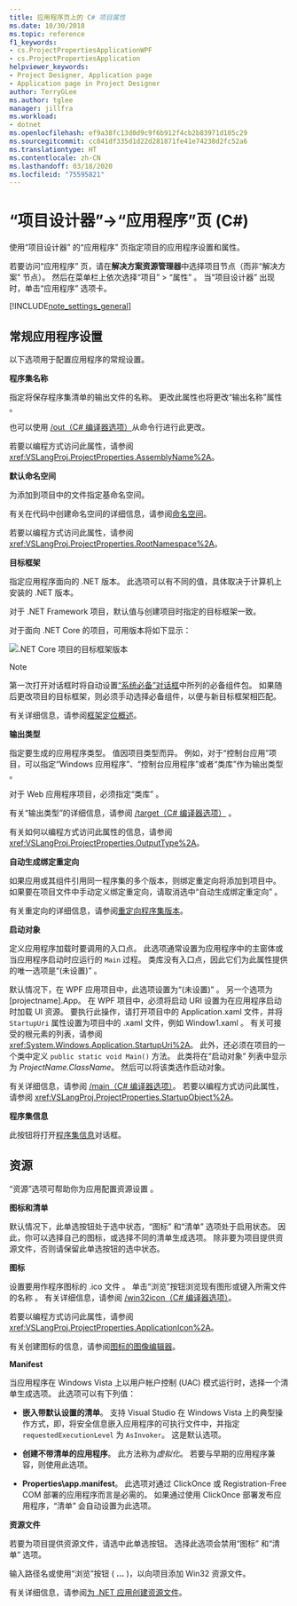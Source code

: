 ```yaml
---
title: 应用程序页上的 C# 项目属性
ms.date: 10/30/2018
ms.topic: reference
f1_keywords:
- cs.ProjectPropertiesApplicationWPF
- cs.ProjectPropertiesApplication
helpviewer_keywords:
- Project Designer, Application page
- Application page in Project Designer
author: TerryGLee
ms.author: tglee
manager: jillfra
ms.workload:
- dotnet
ms.openlocfilehash: ef9a38fc13d0d9c9f6b912f4cb2b83971d105c29
ms.sourcegitcommit: cc841df335d1d22d281871fe41e74238d2fc52a6
ms.translationtype: HT
ms.contentlocale: zh-CN
ms.lasthandoff: 03/18/2020
ms.locfileid: "75595821"
---
```

# <a name="application-page-project-designer-c"></a>“项目设计器”->“应用程序”页 (C#)

使用“项目设计器”  的“应用程序”  页指定项目的应用程序设置和属性。

若要访问“应用程序”  页，请在**解决方案资源管理器**中选择项目节点（而非“解决方案”  节点）。 然后在菜单栏上依次选择“项目”   > “属性”  。 当“项目设计器”  出现时，单击“应用程序”  选项卡。

[!INCLUDE[note_settings_general](../../data-tools/includes/note_settings_general_md.md)]

## <a name="general-application-settings"></a>常规应用程序设置

以下选项用于配置应用程序的常规设置。

**程序集名称**

指定将保存程序集清单的输出文件的名称。 更改此属性也将更改“输出名称”属性  。

也可以使用 [/out（C# 编译器选项）](/dotnet/csharp/language-reference/compiler-options/out-compiler-option)从命令行进行此更改。

若要以编程方式访问此属性，请参阅 <xref:VSLangProj.ProjectProperties.AssemblyName%2A>。

**默认命名空间**

为添加到项目中的文件指定基命名空间。

有关在代码中创建命名空间的详细信息，请参阅[命名空间](/dotnet/csharp/language-reference/keywords/namespace)。

若要以编程方式访问此属性，请参阅 <xref:VSLangProj.ProjectProperties.RootNamespace%2A>。

**目标框架**

指定应用程序面向的 .NET 版本。 此选项可以有不同的值，具体取决于计算机上安装的 .NET 版本。

对于 .NET Framework 项目，默认值与创建项目时指定的目标框架一致。

对于面向 .NET Core 的项目，可用版本将如下显示：

![.NET Core 项目的目标框架版本](../media/application-target-framework.png)

> [!NOTE]
> 第一次打开对话框时将自动设置[“系统必备”对话框](../../ide/reference/prerequisites-dialog-box.md)中所列的必备组件包。 如果随后更改项目的目标框架，则必须手动选择必备组件，以便与新目标框架相匹配。

有关详细信息，请参阅[框架定位概述](../../ide/visual-studio-multi-targeting-overview.md)。

**输出类型**

指定要生成的应用程序类型。 值因项目类型而异。 例如，对于“控制台应用”项目，可以指定“Windows 应用程序”、“控制台应用程序”或者“类库”作为输出类型     。

对于 Web 应用程序项目，必须指定“类库”  。

有关“输出类型”的详细信息，请参阅 [/target（C# 编译器选项）](/dotnet/csharp/language-reference/compiler-options/target-compiler-option)  。

有关如何以编程方式访问此属性的信息，请参阅 <xref:VSLangProj.ProjectProperties.OutputType%2A>。

**自动生成绑定重定向**

如果应用或其组件引用同一程序集的多个版本，则绑定重定向将添加到项目中。 如果要在项目文件中手动定义绑定重定向，请取消选中“自动生成绑定重定向”  。

有关重定向的详细信息，请参阅[重定向程序集版本](/dotnet/framework/configure-apps/redirect-assembly-versions)。

**启动对象**

定义应用程序加载时要调用的入口点。 此选项通常设置为应用程序中的主窗体或当应用程序启动时应运行的 `Main` 过程。 类库没有入口点，因此它们为此属性提供的唯一选项是“(未设置)”  。

默认情况下，在 WPF 应用项目中，此选项设置为“(未设置)”  。 另一个选项为 \[projectname].App。 在 WPF 项目中，必须将启动 URI 设置为在应用程序启动时加载 UI 资源。 要执行此操作，请打开项目中的 Application.xaml 文件，并将 `StartupUri` 属性设置为项目中的 .xaml 文件，例如 Window1.xaml    。 有关可接受的根元素的列表，请参阅 <xref:System.Windows.Application.StartupUri%2A>。 此外，还必须在项目的一个类中定义 `public static void Main()` 方法。 此类将在“启动对象”  列表中显示为 *ProjectName.ClassName*。 然后可以将该类选作启动对象。

有关详细信息，请参阅 [/main（C# 编译器选项）](/dotnet/csharp/language-reference/compiler-options/main-compiler-option)。 若要以编程方式访问此属性，请参阅 <xref:VSLangProj.ProjectProperties.StartupObject%2A>。

**程序集信息**

此按钮将打开[程序集信息](../../ide/reference/assembly-information-dialog-box.md)对话框。

## <a name="resources"></a>资源

“资源”选项可帮助你为应用配置资源设置  。

**图标和清单**

默认情况下，此单选按钮处于选中状态，“图标”  和“清单”  选项处于启用状态。 因此，你可以选择自己的图标，或选择不同的清单生成选项。 除非要为项目提供资源文件，否则请保留此单选按钮的选中状态。

**图标**

设置要用作程序图标的 .ico 文件  。 单击“浏览”按钮浏览现有图形或键入所需文件的名称  。 有关详细信息，请参阅 [/win32icon（C# 编译器选项）](/dotnet/csharp/language-reference/compiler-options/win32icon-compiler-option)。

若要以编程方式访问此属性，请参阅 <xref:VSLangProj.ProjectProperties.ApplicationIcon%2A>。

有关创建图标的信息，请参阅[图标的图像编辑器](/cpp/windows/image-editor-for-icons)。

**Manifest**

当应用程序在 Windows Vista 上以用户帐户控制 (UAC) 模式运行时，选择一个清单生成选项。 此选项可以有下列值：

- **嵌入带默认设置的清单**。 支持 Visual Studio 在 Windows Vista 上的典型操作方式，即，将安全信息嵌入应用程序的可执行文件中，并指定 `requestedExecutionLevel` 为 `AsInvoker`。 这是默认选项。

- **创建不带清单的应用程序**。 此方法称为*虚拟化*。 若要与早期的应用程序兼容，则使用此选项。

- **Properties\app.manifest**。 此选项对通过 ClickOnce 或 Registration-Free COM 部署的应用程序而言是必需的。 如果通过使用 ClickOnce 部署发布应用程序，“清单”  会自动设置为此选项。

**资源文件**

若要为项目提供资源文件，请选中此单选按钮。 选择此选项会禁用“图标”  和“清单”  选项。

输入路径名或使用“浏览”按钮 ( **...** )，以向项目添加 Win32 资源文件。

有关详细信息，请参阅[为 .NET 应用创建资源文件](/dotnet/framework/resources/creating-resource-files-for-desktop-apps)。
